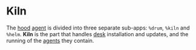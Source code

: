 # Kiln

The [hood](/glossary/hood) [agent](/glossary/agent) is divided into three separate sub-apps: `%drum`, `%kiln` and `%helm`. **Kiln** is the part that handles [desk](/glossary/desk) installation and updates, and the running of the [agents](/glossary/agent) they contain.

